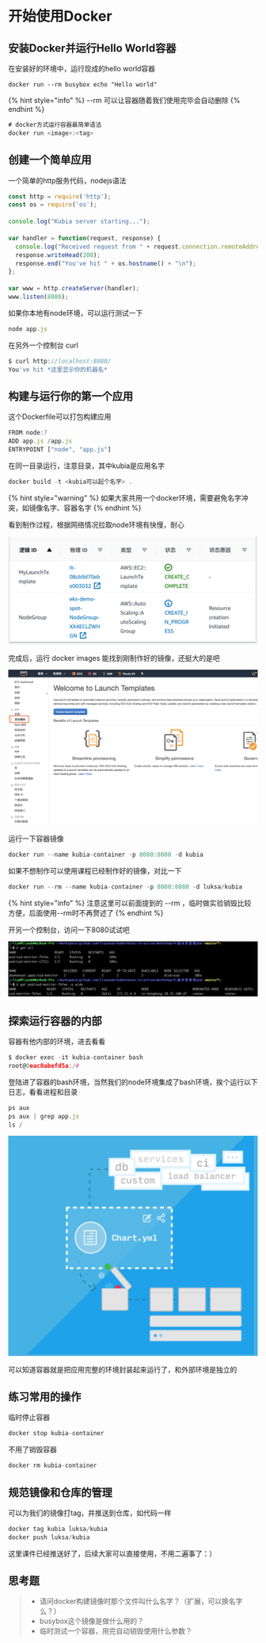 # 开始使用Docker

## 安装Docker并运行Hello World容器

在安装好的环境中，运行现成的hello world容器

```text
docker run --rm busybox echo "Hello world"
```

{% hint style="info" %}
--rm 可以让容器随着我们使用完毕会自动删除
{% endhint %}

```javascript
# docker方式运行容器最简单语法
docker run <image>:<tag>
```

## 创建一个简单应用

一个简单的http服务代码，nodejs语法

```javascript
const http = require('http');
const os = require('os');

console.log("Kubia server starting...");

var handler = function(request, response) {
  console.log("Received request from " + request.connection.remoteAddress);
  response.writeHead(200);
  response.end("You've hit " + os.hostname() + "\n");
};

var www = http.createServer(handler);
www.listen(8080);
```

如果你本地有node环境，可以运行测试一下

```javascript
node app.js
```

在另外一个控制台 curl

```javascript
$ curl http://localhost:8080/                                                                                                                                                130 ↵
You've hit *这里显示你的机器名*
```

## 构建与运行你的第一个应用

这个Dockerfile可以打包构建应用

```javascript
FROM node:7
ADD app.js /app.js
ENTRYPOINT ["node", "app.js"]
```

在同一目录运行，注意目录，其中kubia是应用名字

```javascript
docker build -t <kubia可以起个名字> .
```

{% hint style="warning" %}
如果大家共用一个docker环境，需要避免名字冲突，如镜像名字、容器名字
{% endhint %}

看到制作过程，根据网络情况拉取node环境有快慢，耐心

![](../../../.gitbook/assets/image%20%2833%29.png)

完成后，运行 docker images 能找到刚制作好的镜像，还挺大的是吧

![](../../../.gitbook/assets/image%20%283%29.png)

运行一下容器镜像

```javascript
docker run --name kubia-container -p 8080:8080 -d kubia
```

如果不想制作可以使用课程已经制作好的镜像，对比一下

```javascript
docker run --rm --name kubia-container -p 8080:8080 -d luksa/kubia
```

{% hint style="info" %}
注意这里可以前面提到的 --rm ，临时做实验销毁比较方便，后面使用--rm时不再赘述了
{% endhint %}

开另一个控制台，访问一下8080试试吧

![](../../../.gitbook/assets/image%20%2873%29.png)

## 探索运行容器的内部

容器有他内部的环境，进去看看

```javascript
$ docker exec -it kubia-container bash
root@0eac0abefd5a:/#
```

登陆进了容器的bash环境，当然我们的node环境集成了bash环境，挨个运行以下日志，看看进程和目录

```javascript
ps aux
ps aux | grep app.js
ls /
```

![](../../../.gitbook/assets/image%20%2880%29.png)

可以知道容器就是把应用完整的环境封装起来运行了，和外部环境是独立的

## 练习常用的操作

临时停止容器

```javascript
docker stop kubia-container
```

不用了销毁容器

```javascript
docker rm kubia-container
```

## 规范镜像和仓库的管理

可以为我们的镜像打tag，并推送到仓库，如代码一样

```javascript
docker tag kubia luksa/kubia
docker push luksa/kubia
```

这里课件已经推送好了，后续大家可以直接使用，不用二遍事了：）

## 思考题

> * 请问docker构建镜像时那个文件叫什么名字？（扩展，可以换名字么？）
> * busybox这个镜像是做什么用的？
> * 临时测试一个容器，用完自动销毁使用什么参数？



